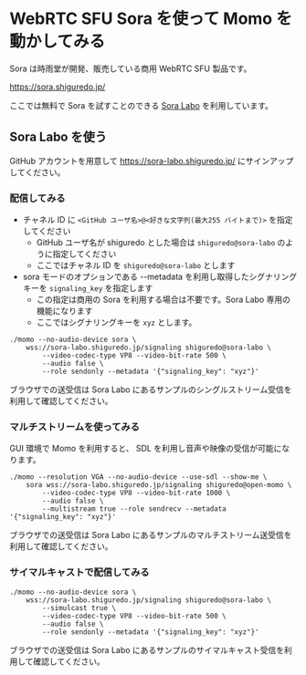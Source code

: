 # WebRTC SFU Sora を使って Momo を動かしてみる

Sora は時雨堂が開発、販売している商用 WebRTC SFU 製品です。

https://sora.shiguredo.jp/

ここでは無料で Sora を試すことのできる [Sora Labo](https://sora-labo.shiguredo.jp/) を利用しています。

## Sora Labo を使う

GitHub アカウントを用意して https://sora-labo.shiguredo.jp/ にサインアップしてください。

### 配信してみる

- チャネル ID に `<GitHub ユーザ名>@<好きな文字列(最大255 バイトまで)>` を指定してください
    - GitHub ユーザ名が shiguredo とした場合は `shiguredo@sora-labo` のように指定してください
    - ここではチャネル ID を `shiguredo@sora-labo` とします
- sora モードのオプションである --metadata を利用し取得したシグナリングキーを `signaling_key` を指定します
    - この指定は商用の Sora を利用する場合は不要です。Sora Labo 専用の機能になります
    - ここではシグナリングキーを `xyz` とします。

```shell
./momo --no-audio-device sora \
    wss://sora-labo.shiguredo.jp/signaling shiguredo@sora-labo \
        --video-codec-type VP8 --video-bit-rate 500 \
        --audio false \
        --role sendonly --metadata '{"signaling_key": "xyz"}'
```

ブラウザでの送受信は Sora Labo にあるサンプルのシングルストリーム受信を利用して確認してください。

### マルチストリームを使ってみる

GUI 環境で Momo を利用すると、 SDL を利用し音声や映像の受信が可能になります。

```shell
./momo --resolution VGA --no-audio-device --use-sdl --show-me \
    sora wss://sora-labo.shiguredo.jp/signaling shiguredo@open-momo \
        --video-codec-type VP8 --video-bit-rate 1000 \
        --audio false \
        --multistream true --role sendrecv --metadata '{"signaling_key": "xyz"}'
```

ブラウザでの送受信は Sora Labo にあるサンプルのマルチストリーム送受信を利用して確認してください。

### サイマルキャストで配信してみる

```shell
./momo --no-audio-device sora \
    wss://sora-labo.shiguredo.jp/signaling shiguredo@sora-labo \
        --simulcast true \
        --video-codec-type VP8 --video-bit-rate 500 \
        --audio false \
        --role sendonly --metadata '{"signaling_key": "xyz"}'
```

ブラウザでの送受信は Sora Labo にあるサンプルのサイマルキャスト受信を利用して確認してください。

